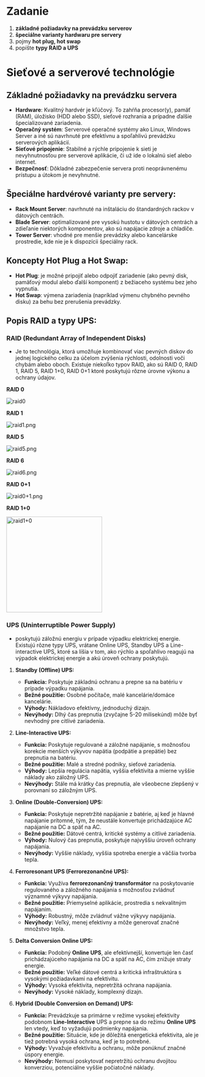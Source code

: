 # Zadanie

1. **základné požiadavky na prevádzku serverov**
2. **špeciálne varianty hardwaru pre servery**
3. pojmy **hot plug, hot swap**
4. popíšte **typy RAID a UPS**

# **Sieťové a serverové technológie**

## **Základné požiadavky na prevádzku servera**

- **Hardware**: Kvalitný hardvér je kľúčový. To zahŕňa procesor(y), pamäť (RAM), úložisko (HDD alebo SSD), sieťové rozhrania a prípadne ďalšie špecializované zariadenia.
- **Operačný systém**: Serverové operačné systémy ako Linux, Windows Server a iné sú navrhnuté pre efektívnu a spoľahlivú prevádzku serverových aplikácií.
- **Sieťové pripojenie**: Stabilné a rýchle pripojenie k sieti je nevyhnutnosťou pre serverové aplikácie, či už ide o lokalnú sieť alebo internet.
- **Bezpečnosť**: Dôkladné zabezpečenie servera proti neoprávnenému prístupu a útokom je nevyhnutné.

## **Špeciálne hardvérové varianty pre servery**:

- **Rack Mount Server**: navrhnuté na inštaláciu do štandardných rackov v dátových centrách.
- **Blade Server**: optimalizované pre vysokú hustotu v dátových centrách a zdieľanie niektorých komponentov, ako sú napájacie zdroje a chladiče.
- **Tower Server**: vhodné pre menšie prevádzky alebo kancelárske prostredie, kde nie je k dispozícii špeciálny rack.

## **Koncepty Hot Plug a Hot Swap**:

- **Hot Plug**: je možné pripojiť alebo odpojiť zariadenie (ako pevný disk, pamäťový modul alebo ďalší komponent) z bežiaceho systému bez jeho vypnutia.
- **Hot Swap**: výmena zariadenia (napríklad výmenu chybného pevného disku) za behu bez prerušenia prevádzky.

## **Popis RAID a typy UPS**:

### RAID **(Redundant Array of Independent Disks)**

- Je to technológia, ktorá umožňuje kombinovať viac pevných diskov do jednej logického celku za účelom zvýšenia rýchlosti, odolnosti voči chybám alebo oboch. Existuje niekoľko typov RAID, ako sú RAID 0, RAID 1, RAID 5, RAID 1+0, RAID 0+1 ktoré poskytujú rôzne úrovne výkonu a ochrany údajov.

**RAID 0**

![raid0](raid0.png)

**RAID 1**

![raid1.png](raid1.png)

**RAID 5**

![raid5.png](raid5.png)

**RAID 6**

![raid6.png](raid6.png)

**RAID 0+1**

![raid0+1.png](raid01.png)

**RAID 1+0**

<img src="https://github.com/flowernal/maturita/blob/main/SXT%20a%20SIE/01/raid10.png" alt="raid1+0" width="250">


### UPS **(Uninterruptible Power Supply)**

- poskytujú záložnú energiu v prípade výpadku elektrickej energie. Existujú rôzne typy UPS, vrátane Online UPS, Standby UPS a Line-interactive UPS, ktoré sa líšia v tom, ako rýchlo a spoľahlivo reagujú na výpadok elektrickej energie a akú úroveň ochrany poskytujú.

1. **Standby (Offline) UPS:**
    - **Funkcia:** Poskytuje základnú ochranu a prepne sa na batériu v prípade výpadku napájania.
    - **Bežné použitie:** Osobné počítače, malé kancelárie/domáce kancelárie.
    - **Výhody:** Nákladovo efektívny, jednoduchý dizajn.
    - **Nevýhody:** Dlhý čas prepnutia (zvyčajne 5-20 milisekúnd) môže byť nevhodný pre citlivé zariadenia.
      
2. **Line-Interactive UPS:**
    - **Funkcia:** Poskytuje regulované a záložné napájanie, s možnosťou korekcie menších výkyvov napätia (podpätie a prepätie) bez prepnutia na batériu.
    - **Bežné použitie:** Malé a stredné podniky, sieťové zariadenia.
    - **Výhody:** Lepšia regulácia napätia, vyššia efektivita a mierne vyššie náklady ako záložný UPS.
    - **Nevýhody:** Stále má krátky čas prepnutia, ale všeobecne zlepšený v porovnaní so záložným UPS.
      
3. **Online (Double-Conversion) UPS:**
    - **Funkcia:** Poskytuje nepretržité napájanie z batérie, aj keď je hlavné napájanie prítomné, tým, že neustále konvertuje prichádzajúce AC napájanie na DC a späť na AC.
    - **Bežné použitie:** Dátové centrá, kritické systémy a citlivé zariadenia.
    - **Výhody:** Nulový čas prepnutia, poskytuje najvyššiu úroveň ochrany napájania.
    - **Nevýhody:** Vyššie náklady, vyššia spotreba energie a väčšia tvorba tepla.
      
4. **Ferroresonant UPS (Ferrorezonančné UPS):**
    - **Funkcia:** Využíva **ferrorezonančný transformátor** na poskytovanie regulovaného a záložného napájania s možnosťou zvládnuť významné výkyvy napájania.
    - **Bežné použitie:** Priemyselné aplikácie, prostredia s nekvalitným napájaním.
    - **Výhody:** Robustný, môže zvládnuť vážne výkyvy napájania.
    - **Nevýhody:** Veľký, menej efektívny a môže generovať značné množstvo tepla.
      
5. **Delta Conversion Online UPS:**
    - **Funkcia:** Podobný **Online UPS**, ale efektívnejší, konvertuje len časť prichádzajúceho napájania na DC a späť na AC, čím znižuje straty energie.
    - **Bežné použitie:** Veľké dátové centrá a kritická infraštruktúra s vysokými požiadavkami na efektivitu.
    - **Výhody:** Vysoká efektivita, nepretržitá ochrana napájania.
    - **Nevýhody:** Vysoké náklady, komplexný dizajn.
      
6. **Hybrid (Double Conversion on Demand) UPS:**
    - **Funkcia:** Prevádzkuje sa primárne v režime vysokej efektivity podobnom **Line-Interactive** UPS a prepne sa do režimu **Online UPS** len vtedy, keď to vyžadujú podmienky napájania.
    - **Bežné použitie:** Situácie, kde je dôležitá energetická efektivita, ale je tiež potrebná vysoká ochrana, keď je to potrebné.
    - **Výhody:** Vyvažuje efektivitu a ochranu, môže ponúknuť značné úspory energie.
    - **Nevýhody:** Nemusí poskytovať nepretržitú ochranu dvojitou konverziou, potenciálne vyššie počiatočné náklady.
